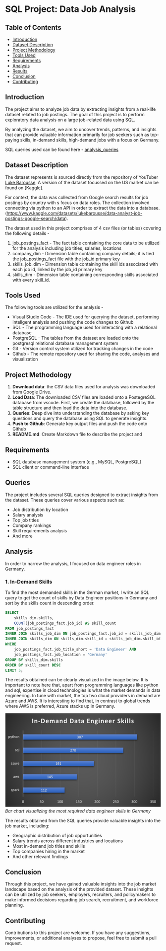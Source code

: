 # SQL Project: Data Job Analysis

## Table of Contents
- [Introduction](#introduction)
- [Dataset Description](#dataset-description)
- [Project Methodology](#project-methodology)
- [Tools Used](#tools-used)
- [Requirements](#requirements)
- [Analysis](#analysis)
- [Results](#results)
- [Conclusion](#conclusion)
- [Contributing](#contributing) 

## Introduction
The project aims to analyze job data by extracting insights from a real-life dataset related to job postings. The goal of this project is to perform exploratory data analysis on a large job-related data using SQL. 

By analyzing the dataset, we aim to uncover trends, patterns, and insights that can provide valuable information primarily for job seekers such as top-paying skills, in-demand skills, high-demand jobs with a focus on Germany.

SQL queries used can be found here - [analysis_queries](/analysis_queries/)

## Dataset Description

The dataset represents  is sourced directly from the repository of  YouTuber [Luke Barousse](https://drive.google.com/drive/folders/1moeWYoUtUklJO6NJdWo9OV8zWjRn0rjN). A version of the dataset focussed on the US market can be found on [Kaggle]. 

For context, the data was collected from Google search results for job postings by country with s focus on data roles. The collection involved connecting via python to an API in order to extract the data into a database.(https://www.kaggle.com/datasets/lukebarousse/data-analyst-job-postings-google-search/data).

The dataset used in this project comprises of 4 csv files (or tables) covering the following details -
1. job_postings_fact - The fact table containing the core data to be utilized for the analysis including job titles, salaries, locations
2. company_dim - Dimension table containing company details; it is tied the job_postings_fact file with the job_id primary key
3. skills_job_dim - Dimension table containing the skill ids associated with each job id, linked by the job_id primary key
4. skills_dim - Dimension table containing corresponding skills associated with every skill_id.


## Tools Used

The following tools are utilized for the analysis - 
- Visual Studio Code - The IDE used for querying the dataset, performing intellgent analysis and pushing the code changes to Github
- SQL - The programming language used for interacting with a relational database
- PostgreSQL - The tables from the dataset are loaded onto the postgresql relational database management system
- Git - Version control system utilized for tracking changes in the code
- Github - The remote repository used for sharing the code, analyses and visualization


## Project Methodology

1. **Download data**: the CSV data files used for analysis was downloaded from Google Drive.
2. **Load Data**: The downloaded CSV files are loaded onto a PostegreSQL database from vscode. First, we create the database, followed by the table structure and then load the data into the database.   
3. **Queries**: Deep dive into understanding the database by asking key questions and query the database using SQL to generate insights.
4. **Push to Github**: Generate key output files and push the code onto Github 
5. **README.md**: Create Markdown file to describe the project and 

## Requirements
- SQL database management system (e.g., MySQL, PostgreSQL)
- SQL client or command-line interface


## Queries
The project includes several SQL queries designed to extract insights from the dataset. These queries cover various aspects such as:
- Job distribution by location
- Salary analysis
- Top job titles
- Company rankings
- Skill requirements analysis
- And more

## Analysis

In order to narrow the analysis, I focused on data engineer roles in Germany.

### 1. In-Demand Skills

To find the most demanded skills in the German market, I write an SQL query to get the count of skills by Data Engineer positions in Germany and sort by the skills count in descending order.

```sql
SELECT 
    skills_dim.skills,
    COUNT(job_postings_fact.job_id) AS skill_count
FROM job_postings_fact
INNER JOIN skills_job_dim ON job_postings_fact.job_id = skills_job_dim.job_id
INNER JOIN skills_dim ON skills_dim.skill_id = skills_job_dim.skill_id
WHERE 
    job_postings_fact.job_title_short = 'Data Engineer' AND
    job_postings_fact.job_location = 'Germany'
GROUP BY skills_dim.skills 
ORDER BY skill_count DESC
LIMIT 5;
```
The results obtained can be clearly visualized in the image below. It is important to note here that, apart from programming languages like python and sql, expertise in cloud technologies is what the market demands in data engineering. In tune with market, the top two cloud providers in demand are Azure and AWS. It is interesting to find that, in contrast to global trends where AWS is preferred, Azure stacks up in Germany.

![In-Demand Data Engineer Skills](<assets/In-Demand_Skills _Data_Engineer.png>)
*Bar chart visualizing the most required data engineer skills in Germany*


The results obtained from the SQL queries provide valuable insights into the job market, including:
- Geographic distribution of job opportunities
- Salary trends across different industries and locations
- Most in-demand job titles and skills
- Top companies hiring in the market
- And other relevant findings

## Conclusion
Through this project, we have gained valuable insights into the job market landscape based on the analysis of the provided dataset. These insights can be utilized by job seekers, employers, recruiters, and policymakers to make informed decisions regarding job search, recruitment, and workforce planning.

## Contributing
Contributions to this project are welcome. If you have any suggestions, improvements, or additional analyses to propose, feel free to submit a pull request. 

